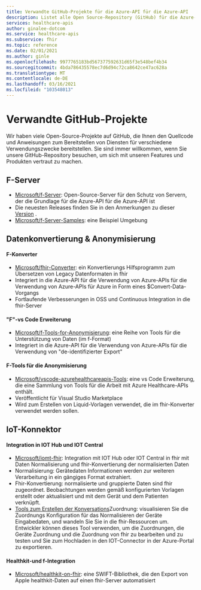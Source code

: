 ```yaml
---
title: Verwandte GitHub-Projekte für die Azure-API für die Azure-API
description: Listet alle Open Source-Repository (GitHub) für die Azure-API für die Vollversion von Azure auf.
services: healthcare-apis
author: ginalee-dotcom
ms.service: healthcare-apis
ms.subservice: fhir
ms.topic: reference
ms.date: 02/01/2021
ms.author: ginle
ms.openlocfilehash: 9977765183bd567377592631d65f3e548bef4b34
ms.sourcegitcommit: 4bda786435578ec7d6d94c72ca8642ce47ac628a
ms.translationtype: MT
ms.contentlocale: de-DE
ms.lasthandoff: 03/16/2021
ms.locfileid: "103548013"
---
```

# <a name="related-github-projects"></a>Verwandte GitHub-Projekte

Wir haben viele Open-Source-Projekte auf GitHub, die Ihnen den Quellcode und Anweisungen zum Bereitstellen von Diensten für verschiedene Verwendungszwecke bereitstellen. Sie sind immer willkommen, wenn Sie unsere GitHub-Repository besuchen, um sich mit unseren Features und Produkten vertraut zu machen. 

## <a name="fhir-server"></a>F-Server
* [Microsoft/f-Server](https://github.com/microsoft/fhir-server/): Open-Source-Server für den Schutz von Servern, der die Grundlage für die Azure-API für die Azure-API ist
* Die neuesten Releases finden Sie in den Anmerkungen zu dieser [Version](https://github.com/microsoft/fhir-server/releases) .
* [Microsoft/f-Server-Samples](https://github.com/microsoft/fhir-server-samples): eine Beispiel Umgebung

## <a name="data-conversion--anonymization"></a>Datenkonvertierung & Anonymisierung

#### <a name="fhir-converter"></a>F-Konverter
* [Microsoft/fhir-Converter](https://github.com/microsoft/FHIR-Converter): ein Konvertierungs Hilfsprogramm zum Übersetzen von Legacy Datenformaten in fhir
* Integriert in die Azure-API für die Verwendung von Azure-APIs für die Verwendung von Azure-APIs für Azure in Form eines $Convert-Data-Vorgangs
* Fortlaufende Verbesserungen in OSS und Continuous Integration in die fhir-Server
 
#### <a name="fhir-converter---vs-code-extension"></a>"F"-vs Code Erweiterung
* [Microsoft/f-Tools-for-Anonymisierung](https://github.com/microsoft/FHIR-Tools-for-Anonymization): eine Reihe von Tools für die Unterstützung von Daten (im f-Format)
* Integriert in die Azure-API für die Verwendung von Azure-APIs für die Verwendung von "de-identifizierter Export"

#### <a name="fhir-tools-for-anonymization"></a>F-Tools für die Anonymisierung
* [Microsoft/vscode-azurehealthcareapis-Tools](https://github.com/microsoft/vscode-azurehealthcareapis-tools): eine vs Code Erweiterung, die eine Sammlung von Tools für die Arbeit mit Azure Healthcare-APIs enthält.
* Veröffentlicht für Visual Studio Marketplace
* Wird zum Erstellen von Liquid-Vorlagen verwendet, die im fhir-Konverter verwendet werden sollen.

## <a name="iot-connector"></a>IoT-Konnektor

#### <a name="integration-with-iot-hub-and-iot-central"></a>Integration in IOT Hub und IOT Central
* [Microsoft/iomt-fhir](https://github.com/microsoft/iomt-fhir): Integration mit IOT Hub oder IOT Central in fhir mit Daten Normalisierung und fhir-Konvertierung der normalisierten Daten
* Normalisierung: Gerätedaten Informationen werden zur weiteren Verarbeitung in ein gängiges Format extrahiert.
* Fhir-Konvertierung: normalisierte und gruppierte Daten sind fhir zugeordnet. Beobachtungen werden gemäß konfigurierten Vorlagen erstellt oder aktualisiert und mit dem Gerät und dem Patienten verknüpft.
* [Tools zum Erstellen der Konversations](https://github.com/microsoft/iomt-fhir/tree/master/tools/data-mapper)Zuordnung: visualisieren Sie die Zuordnungs Konfiguration für das Normalisieren der Geräte Eingabedaten, und wandeln Sie Sie in die fhir-Ressourcen um. Entwickler können dieses Tool verwenden, um die Zuordnungen, die Geräte Zuordnung und die Zuordnung von fhir zu bearbeiten und zu testen und Sie zum Hochladen in den IOT-Connector in der Azure-Portal zu exportieren.

#### <a name="healthkit-and-fhir-integration"></a>Healthkit-und f-Integration
* [Microsoft/healthkit-on-fhir](https://github.com/microsoft/healthkit-on-fhir): eine SWIFT-Bibliothek, die den Export von Apple healthkit-Daten auf einen fhir-Server automatisiert

 